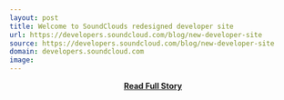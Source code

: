 ```yaml
---
layout: post
title: Welcome to SoundClouds redesigned developer site
url: https://developers.soundcloud.com/blog/new-developer-site
source: https://developers.soundcloud.com/blog/new-developer-site
domain: developers.soundcloud.com
image: 
---
```


<p></p>
<center><p><a href="https://developers.soundcloud.com/blog/new-developer-site" style='padding:25px; font-sze:18px; font-weight: bold;'>Read Full Story</a></p></center>
